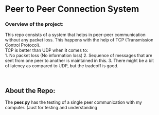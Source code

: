 <h1><b>Peer to Peer Connection System</b></h1>
<h3> Overview of the project: </h3>
<p> This repo consists of a system that helps in peer-peer communication without any packet loss. This happens with the help of TCP (Transmission Control Protocol). <br>
TCP is better than UDP when it comes to:<br>
1. No packet loss (No information loss)
2. Sequence of messages that are sent from one peer to another is maintained in this.
3. There might be a bit of latency as compared to UDP, but the tradeoff is good.</p><br>

<h2> About the Repo:</h2>
<p> The <b>peer.py</b> has the testing of a single peer communication with my computer. (Just for testing and understanding<br>
</p>
